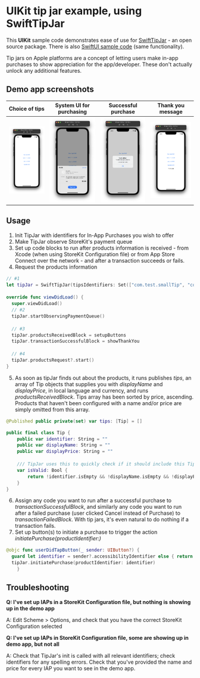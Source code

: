 # UIKit tip jar example, using SwiftTipJar

This **UIKit** sample code demonstrates ease of use for [SwiftTipJar](https://github.com/dkasaj/SwiftTipJar) - an open source package. 
There is also [SwiftUI sample code](https://github.com/dkasaj/SwiftTipJar-SwiftUI-Example) (same functionality). 

Tip jars on Apple platforms are a concept of letting users make in-app purchases to show appreciation for the app/developer. These don't actually unlock any additional features.

## Demo app screenshots
| Choice of tips | System UI for purchasing | Successful purchase | Thank you message |
| - | - | - | - |
![Choice of tips](Screenshots/1.png) | ![System UI for purchasing](Screenshots/2.png) | ![Successful purchase](Screenshots/3.png) | ![Thank you message](Screenshots/4.png)

## Usage
1. Init TipJar with identifiers for In-App Purchases you wish to offer
2. Make TipJar observe StoreKit's payment queue
3. Set up code blocks to run after products information is received - from Xcode (when using StoreKit Configuration file) or from App Store Connect over the network - and after a transaction succeeds or fails.
4. Request the products information 

```swift
// #1
let tipJar = SwiftTipJar(tipsIdentifiers: Set(["com.test.smallTip", "com.test.mediumTip", "com.test.largeTip", "com.test.hugeTip"]))

override func viewDidLoad() {
  super.viewDidLoad()
  // #2
  tipJar.startObservingPaymentQueue()

  // #3
  tipJar.productsReceivedBlock = setupButtons
  tipJar.transactionSuccessfulBlock = showThankYou

  // #4
  tipJar.productsRequest?.start()
}
```

5. As soon as tipJar finds out about the products, it runs publishes _tips_, an array of Tip objects that supplies you with _displayName_ and _displayPrice_, in local language and currency, and runs _productsReceivedBlock_. Tips array has been sorted by price, ascending. Products that haven't been configured with a name and/or price are simply omitted from this array. 

```swift
@Published public private(set) var tips: [Tip] = []
```

```swift
public final class Tip {
    public var identifier: String = ""
    public var displayName: String = ""
    public var displayPrice: String = ""

    /// TipJar uses this to quickly check if it should include this Tip in its published array.
    var isValid: Bool {
        return !identifier.isEmpty && !displayName.isEmpty && !displayPrice.isEmpty
    }
}
```
6. Assign any code you want to run after a successful purchase to _transactionSuccessfulBlock_, and similarly any code you want to run after a failed purchase (user clicked Cancel instead of Purchase) to _transactionFailedBlock_. 
With tip jars, it's even natural to do nothing if a transaction fails.  
7. Set up button(s) to initiate a purchase to trigger the action _initiatePurchase(productIdentifier:)_ 
```swift
@objc func userDidTapButton(_ sender: UIButton?) {
  guard let identifier = sender?.accessibilityIdentifier else { return }
  tipJar.initiatePurchase(productIdentifier: identifier)
    }
```

## Troubleshooting
**Q: I've set up IAPs in a StoreKit Configuration file, but nothing is showing up in the demo app**

A: Edit Scheme > Options, and check that you have the correct StoreKit Configuration selected

**Q: I've set up IAPs in StoreKit Configuration file, some are showing up in demo app, but not all**

A: Check that TipJar's init is called with all relevant identifiers; check identifiers for any spelling errors. Check that you've provided the name and price for every IAP you want to see in the demo app.
